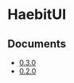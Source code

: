 # HaebitUI

## Documents
* [0.3.0](https://yabby1997.github.io/HaebitUI/0.3.0/documentation/haebitui/)
* [0.2.0](https://yabby1997.github.io/HaebitUI/0.2.0/documentation/haebitui/)
